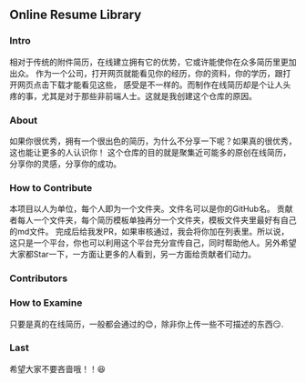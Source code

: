 ## Online Resume Library

### Intro

相对于传统的附件简历，在线建立拥有它的优势，它或许能使你在众多简历里更加出众。
作为一个公司，打开网页就能看见你的经历，你的资料，你的学历，跟打开网页点击下载才能看见这些，
感受是不一样的。而制作在线简历却是个让人头疼的事，尤其是对于那些非前端人士。这就是我创建这个仓库的原因。

### About

如果你很优秀，拥有一个很出色的简历，为什么不分享一下呢？如果真的很优秀，这也能让更多的人认识你！
这个仓库的目的就是聚集近可能多的原创在线简历，分享你的灵感，分享你的成功。

### How to Contribute

本项目以人为单位，每个人即为一个文件夹。文件名可以是你的GitHub名。
贡献者每人一个文件夹，每个简历模板单独再分一个文件夹，模板文件夹里最好有自己的md文件。
完成后给我发PR，如果审核通过，我会将你加在列表里。所以说，这只是一个平台，你也可以利用这个平台充分宣传自己，同时帮助他人。另外希望大家都Star一下，一方面让更多的人看到，另一方面给贡献者们动力。

### Contributors

### How to Examine

只要是真的在线简历，一般都会通过的:blush:，除非你上传一些不可描述的东西:smirk:.

### Last

希望大家不要吝啬哦！！:satisfied:

